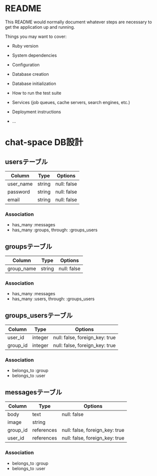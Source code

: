 # README

This README would normally document whatever steps are necessary to get the
application up and running.

Things you may want to cover:

* Ruby version

* System dependencies

* Configuration

* Database creation

* Database initialization

* How to run the test suite

* Services (job queues, cache servers, search engines, etc.)

* Deployment instructions

* ...


#  chat-space  DB設計
## usersテーブル
|Column|Type|Options|
|------|----|-------|
|user_name|string|null: false|
|password|string|null: false|
|email|string|null: false|
### Association
- has_many :messages
- has_many  :groups,  through:  :groups_users
## groupsテーブル
|Column|Type|Options|
|------|----|-------|
|group_name|string|null: false|
### Association
- has_many :messages
- has_many  :users,  through:  :groups_users
## groups_usersテーブル
|Column|Type|Options|
|------|----|-------|
|user_id|integer|null: false, foreign_key: true|
|group_id|integer|null: false, foreign_key: true|
### Association
- belongs_to :group
- belongs_to :user
## messagesテーブル
|Column|Type|Options|
|------|----|-------|
|body|text|null: false|
|image|string|
|group_id|references|null: false, foreign_key: true|
|user_id|references|null: false, foreign_key: true|
### Association
- belongs_to :group
- belongs_to :user